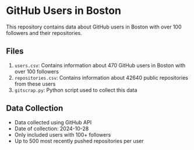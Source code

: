 # GitHub Users in Boston

This repository contains data about GitHub users in Boston with over 100 followers and their repositories.

## Files

1. `users.csv`: Contains information about 470 GitHub users in Boston with over 100 followers
2. `repositories.csv`: Contains information about 42640 public repositories from these users
3. `gitscrap.py`: Python script used to collect this data

## Data Collection

- Data collected using GitHub API
- Date of collection: 2024-10-28
- Only included users with 100+ followers
- Up to 500 most recently pushed repositories per user
